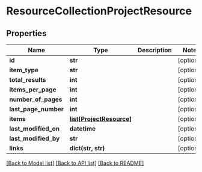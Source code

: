 # ResourceCollectionProjectResource

## Properties
Name | Type | Description | Notes
------------ | ------------- | ------------- | -------------
**id** | **str** |  | [optional] 
**item_type** | **str** |  | [optional] 
**total_results** | **int** |  | [optional] 
**items_per_page** | **int** |  | [optional] 
**number_of_pages** | **int** |  | [optional] 
**last_page_number** | **int** |  | [optional] 
**items** | [**list[ProjectResource]**](ProjectResource.md) |  | [optional] 
**last_modified_on** | **datetime** |  | [optional] 
**last_modified_by** | **str** |  | [optional] 
**links** | **dict(str, str)** |  | [optional] 

[[Back to Model list]](../README.md#documentation-for-models) [[Back to API list]](../README.md#documentation-for-api-endpoints) [[Back to README]](../README.md)


